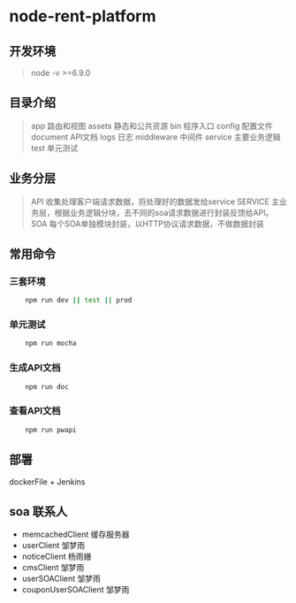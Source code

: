 # node-rent-platform

## 开发环境

> node -v >=6.9.0

## 目录介绍
> app 路由和视图
> assets 静态和公共资源
> bin 程序入口
> config 配置文件
> document API文档
> logs 日志
> middleware 中间件
> service 主要业务逻辑
> test 单元测试

## 业务分层

> API 收集处理客户端请求数据，将处理好的数据发给service
> SERVICE 主业务层，根据业务逻辑分块，去不同的soa请求数据进行封装反馈给API。
> SOA 每个SOA单独模块封装，以HTTP协议请求数据，不做数据封装

## 常用命令

### 三套环境

```bash
    npm run dev || test || prod
```

### 单元测试

```bash
    npm run mocha
```

### 生成API文档

```bash
    npm run doc
```
### 查看API文档

```bash
    npm run pwapi
```

## 部署

dockerFile + Jenkins

## soa 联系人
*  memcachedClient  缓存服务器
*  userClient  邹梦雨
*  noticeClient 杨雨姗
*  cmsClient 邹梦雨
*  userSOAClient  邹梦雨
*  couponUserSOAClient 邹梦雨





